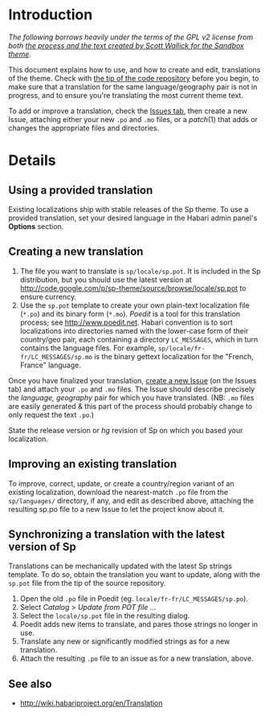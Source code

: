 # Introduction #

_The following borrows heavily under the terms of the GPL v2 license from both [the process and the text created by Scott Wallick for the Sandbox theme](http://code.google.com/p/sandbox-theme/wiki/SandboxInYourLanguage)._

This document explains how to use, and how to create and edit, translations of the theme. Check with [the tip of the code repository](http://code.google.com/p/sp-theme/source/browse/) before you begin, to make sure that a translation for the same language/geography pair is not in progress, and to ensure you're translating the most current theme text.

To add or improve a translation, check the [Issues tab](http://code.google.com/p/sp-theme/issues/list), then create a new Issue, attaching either your new `.po` and `.mo` files, or a _patch_(1) that adds or changes the appropriate files and directories.

# Details #

## Using a provided translation ##

Existing localizations ship with stable releases of the Sp theme. To use a provided translation, set your desired language in the Habari admin panel's **Options** section.

## Creating a new translation ##

  1. The file you want to translate is `sp/locale/sp.pot`. It is included in the Sp distribution, but you should use the latest version at http://code.google.com/p/sp-theme/source/browse/locale/sp.pot to ensure currency.
  1. Use the `sp.pot` template to create your own plain-text localization file (`*.po`) and its binary form (`*.mo`). _Poedit_ is a tool for this translation process; see http://www.poedit.net. Habari convention is to sort localizations into directories named with the lower-case form of their country/geo pair, each containing a directory `LC_MESSAGES`, which in turn contains the language files. For example, `sp/locale/fr-fr/LC_MESSAGES/sp.mo` is the binary gettext localization for the "French, France" language.

Once you have finalized your translation, [create a new Issue](http://code.google.com/p/sp-theme/issues/entry) (on the Issues tab) and attach your `.po` and `.mo` files. The Issue should describe precisely the _language, geography_ pair for which you have translated. (NB: `.mo` files are easily generated & this part of the process should probably change to only request the text `.po`.)

State the release version or _hg_ revision of Sp on which you based your localization.

## Improving an existing translation ##

To improve, correct, update, or create a country/region variant of an existing localization, download the nearest-match `.po` file from the `sp/languages/` directory, if any, and edit as described above, attaching the resulting sp.po file to a new Issue to let the project know about it.

## Synchronizing a translation with the latest version of Sp ##

Translations can be mechanically updated with the latest Sp strings template. To do so, obtain the translation you want to update, along with the `sp.pot` file from the tip of the source repository.
  1. Open the old `.po` file in Poedit (eg. `locale/fr-fr/LC_MESSAGES/sp.po`).
  1. Select _Catalog_ > _Update from POT file ..._
  1. Select the `locale/sp.pot` file in the resulting dialog.
  1. Poedit adds new items to translate, and pares those strings no longer in use.
  1. Translate any new or significantly modified strings as for a new translation.
  1. Attach the resulting `.po` file to an issue as for a new translation, above.

## See also ##
  * http://wiki.habariproject.org/en/Translation